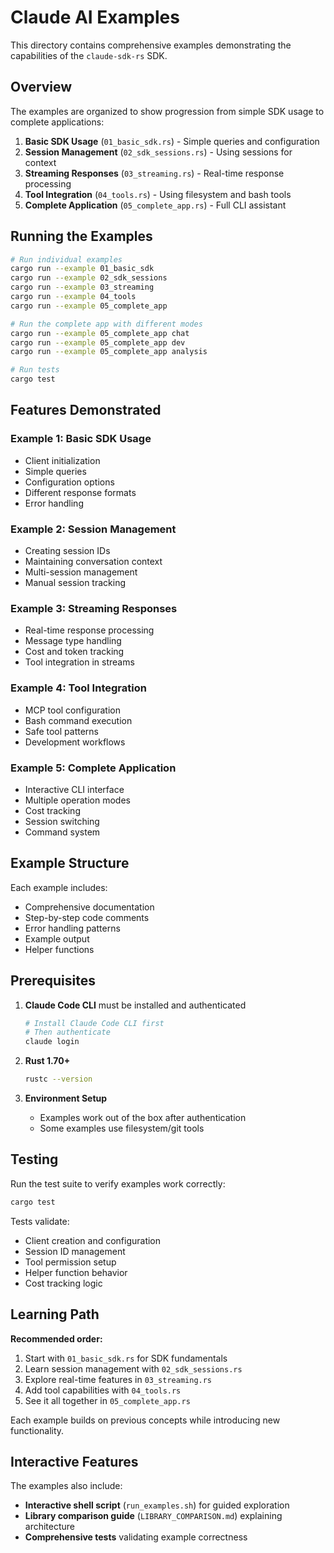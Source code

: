 # Claude AI Examples

This directory contains comprehensive examples demonstrating the capabilities of the `claude-sdk-rs` SDK.

## Overview

The examples are organized to show progression from simple SDK usage to complete applications:

1. **Basic SDK Usage** (`01_basic_sdk.rs`) - Simple queries and configuration
2. **Session Management** (`02_sdk_sessions.rs`) - Using sessions for context
3. **Streaming Responses** (`03_streaming.rs`) - Real-time response processing
4. **Tool Integration** (`04_tools.rs`) - Using filesystem and bash tools
5. **Complete Application** (`05_complete_app.rs`) - Full CLI assistant

## Running the Examples

```bash
# Run individual examples
cargo run --example 01_basic_sdk
cargo run --example 02_sdk_sessions
cargo run --example 03_streaming
cargo run --example 04_tools
cargo run --example 05_complete_app

# Run the complete app with different modes
cargo run --example 05_complete_app chat
cargo run --example 05_complete_app dev
cargo run --example 05_complete_app analysis

# Run tests
cargo test
```

## Features Demonstrated

### Example 1: Basic SDK Usage
- Client initialization
- Simple queries
- Configuration options
- Different response formats
- Error handling

### Example 2: Session Management  
- Creating session IDs
- Maintaining conversation context
- Multi-session management
- Manual session tracking

### Example 3: Streaming Responses
- Real-time response processing
- Message type handling
- Cost and token tracking
- Tool integration in streams

### Example 4: Tool Integration
- MCP tool configuration
- Bash command execution
- Safe tool patterns
- Development workflows

### Example 5: Complete Application
- Interactive CLI interface
- Multiple operation modes
- Cost tracking
- Session switching
- Command system

## Example Structure

Each example includes:
- Comprehensive documentation
- Step-by-step code comments
- Error handling patterns
- Example output
- Helper functions

## Prerequisites

1. **Claude Code CLI** must be installed and authenticated
   ```bash
   # Install Claude Code CLI first
   # Then authenticate
   claude login
   ```

2. **Rust 1.70+** 
   ```bash
   rustc --version
   ```

3. **Environment Setup**
   - Examples work out of the box after authentication
   - Some examples use filesystem/git tools

## Testing

Run the test suite to verify examples work correctly:

```bash
cargo test
```

Tests validate:
- Client creation and configuration
- Session ID management
- Tool permission setup
- Helper function behavior
- Cost tracking logic

## Learning Path

**Recommended order:**

1. Start with `01_basic_sdk.rs` for SDK fundamentals
2. Learn session management with `02_sdk_sessions.rs`  
3. Explore real-time features in `03_streaming.rs`
4. Add tool capabilities with `04_tools.rs`
5. See it all together in `05_complete_app.rs`

Each example builds on previous concepts while introducing new functionality.

## Interactive Features

The examples also include:
- **Interactive shell script** (`run_examples.sh`) for guided exploration
- **Library comparison guide** (`LIBRARY_COMPARISON.md`) explaining architecture
- **Comprehensive tests** validating example correctness